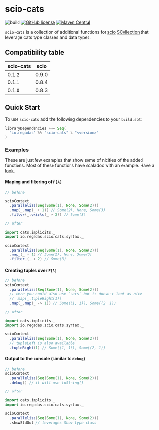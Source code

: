 # scio-cats

![build](https://github.com/regadas/scio-cats/workflows/ci/badge.svg)
[![GitHub license](https://img.shields.io/github/license/regadas/scio-cats.svg)](./LICENSE)
[![Maven Central](https://img.shields.io/maven-central/v/io.regadas/scio-cats_2.12.svg)](https://maven-badges.herokuapp.com/maven-central/io.regadas/scio-cats_2.12)

`scio-cats` is a collection of additional functions for [scio](https://github.com/spotify/scio) [SCollection](https://javadoc.io/static/com.spotify/scio-core_2.12/0.8.3/com/spotify/scio/values/SCollection.html) that leverage [cats](https://typelevel.org/cats) type classes and data types.

## Compatibility table

| scio-cats | scio  |
|-----------|-------|
| 0.1.2     | 0.9.0 |
| 0.1.1     | 0.8.4 |
| 0.1.0     | 0.8.3 |

## Quick Start

To use `scio-cats` add the following dependencies to your `build.sbt`:

```scala
libraryDependencies ++= Seq(
  "io.regadas" %% "scio-cats" % "<version>"
)
```

### Examples

These are just few examples that show some of nicities of the added functions. Most of these functions have scaladoc with an example. Have a [look](https://gh.regadas.io/scio-cats/latest/api/io/regadas/scio/cats/syntax/SCollectionOps.html).

#### Maping and filtering of `F[A]`

```scala
// before

scioContext
  .parallelize(Seq(Some(1), None, Some(2)))
  .map(_.map(_ + 1)) // Some(2), None, Some(3)
  .filter(_.exists(_ > 2)) // Some(3)

// after

import cats.implicits._
import io.regadas.scio.cats.syntax._

scioContext
  .parallelize(Seq(Some(1), None, Some(2)))
  .map_(_ + 1) // Some(2), None, Some(3)
  .filter_(_ > 2) // Some(3)
```

#### Creating tuples over `F[A]`

```scala
// before
scioContext
  .parallelize(Seq(Some(1), None, Some(2)))
  // here you could also use `cats` but it doesn't look as nice
  // .map(_.tupleRight(1))
  .map(_.map(_ -> 1)) // Some((1, 1)), Some((2, 1))

// after

import cats.implicits._
import io.regadas.scio.cats.syntax._

scioContext
  .parallelize(Seq(Some(1), None, Some(2)))
  // tupleLeft is also available
  .tupleRight(1) // Some((1, 1)), Some((2, 1))
```

#### Output to the console (similar to `debug`)

```scala
// before
scioContext
  .parallelize(Seq(Some(1), None, Some(2)))
  .debug() // it will use toString()

// after

import cats.implicits._
import io.regadas.scio.cats.syntax._

scioContext
  .parallelize(Seq(Some(1), None, Some(2)))
  .showStdOut // leverages Show type class
```
